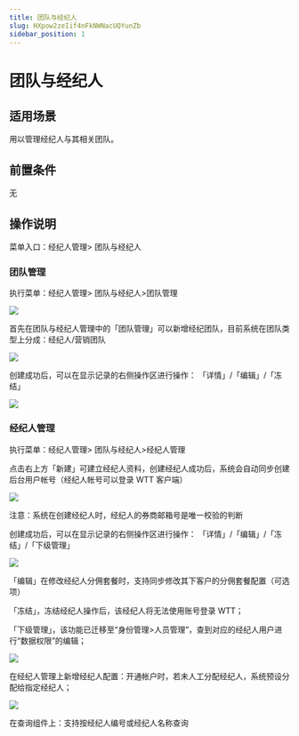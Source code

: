 ```yaml
---
title: 团队与经纪人
slug: HXpow2zeIif4nFkNWNacUQYunZb
sidebar_position: 1
---
```



# 团队与经纪人

## 适用场景

用以管理经纪人与其相关团队。

## 前置条件

无

## 操作说明

菜单入口：经纪人管理&gt; 团队与经纪人

### 团队管理

执行菜单：经纪人管理&gt; 团队与经纪人&gt;团队管理

<img src="/assets/WRpZbobwfoL8ozxob5ecjq1anFg.png" src-width="3348" src-height="1584" align="center"/>

首先在团队与经纪人管理中的「团队管理」可以新增经纪团队，目前系统在团队类型上分成：经纪人/营销团队

<img src="/assets/V7oqbZqneoeXYSxpPIicazkunFf.png" src-width="3370" src-height="1442" align="center"/>

创建成功后，可以在显示记录的右侧操作区进行操作： 「详情」/「编辑」/「冻结」

<img src="/assets/EIu8brg91oJKrGxPUZvct6v0nOe.png" src-width="3366" src-height="1532" align="center"/>

### 经纪人管理

执行菜单：经纪人管理&gt; 团队与经纪人&gt;经纪人管理

点击右上方「新建」可建立经纪人资料，创建经纪人成功后，系统会自动同步创建后台用户帐号（经纪人帐号可以登录 WTT 客户端）

<img src="/assets/AORNbwBeBopDqhxL6ZCcaHpZnye.png" src-width="3350" src-height="1690" align="center"/>

注意：系统在创建经纪人时，经纪人的券商邮箱号是唯一校验的判断

创建成功后，可以在显示记录的右侧操作区进行操作： 「详情」/「编辑」/「冻结」/「下级管理」

<img src="/assets/HSI4bUQ6ZoZr1gxmqu0cFE2pnXo.png" src-width="3362" src-height="1562" align="center"/>

「编辑」在修改经纪人分佣套餐时，支持同步修改其下客户的分佣套餐配置（可选项）

「冻结」，冻结经纪人操作后，该经纪人将无法使用账号登录 WTT；

「下级管理」，该功能已迁移至“身份管理&gt;人员管理”，查到对应的经纪人用户进行“数据权限”的编辑；

<img src="/assets/YskzbyAR6omCb2xKkkScW44enBb.png" src-width="3422" src-height="1840" align="center"/>

在经纪人管理上新增经纪人配置：开通帐户时，若未人工分配经纪人，系统预设分配给指定经纪人；

<img src="/assets/FGSPb45dcoDaZUx3TJYcCHDFnBB.png" src-width="3370" src-height="1226" align="center"/>

在查询组件上：支持按经纪人编号或经纪人名称查询

